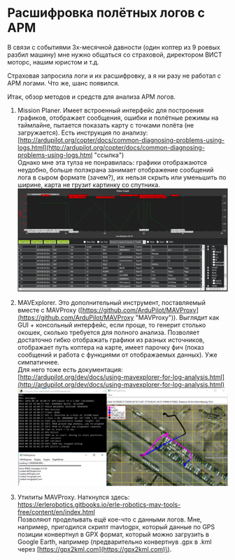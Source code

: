 # Расшифровка полётных логов с APM

В связи с событиями 3х-месячной давности \(один коптер из 9 роевых разбил машину\) мне нужно общаться со страховой, директором ВИСТ моторс, нашим юристом и т.д. 

Страховая запросила логи и их расшифровку, а я ни разу не работал с APM логами. Что же, шанс появился.

Итак, обзор методов и средств для анализа APM логов.

1. Mission Planer. Имеет встроенный интерфейс для построения графиков, отображает сообщения, ошибки и полётные режимы на таймлайне, пытается показать карту с точками полёта \(не загружается\). 
   Есть инструкция по анализу: [http://ardupilot.org/copter/docs/common-diagnosing-problems-using-logs.html](http://ardupilot.org/copter/docs/common-diagnosing-problems-using-logs.html "ссылка")  
   Однако мне эта тулза не понравилась: графики отображаются неудобно, больше полэкрана занимает отображение сообщений лога в сыром формате \(зачем?\), их нельзя скрыть или уменьшить по ширине, карта не грузит картинку со спутника.  
   ![](/assets/Снимок.PNG)

2. MAVExplorer. Это дополнительный инструмент, поставляемый вместе с MAVProxy \([https://github.com/ArduPilot/MAVProxy](https://github.com/ArduPilot/MAVProxy "MAVProxy")\). Выглядит как GUI + консольный интерфейс, если проще, то генерит столько окошек, сколько требуется для полного анализа. Позволяет достаточно гибко отображать графики из разных источников, отображает путь коптера на карте, имеет парочку фич \(показ сообщений и работа с функциями от отображаемых данных\). Уже симпатичнее.  
   Для него тоже есть документация: [http://ardupilot.org/dev/docs/using-mavexplorer-for-log-analysis.html](http://ardupilot.org/dev/docs/using-mavexplorer-for-log-analysis.html)  
   ![](/assets/Снимок2.PNG)

3. Утилиты MAVProxy. Наткнулся здесь: [https://erlerobotics.gitbooks.io/erle-robotics-mav-tools-free/content/en/index.html  
   ](https://erlerobotics.gitbooks.io/erle-robotics-mav-tools-free/content/en/index.html)Позволяют проделывать ещё кое-что с данными логов. Мне, например, пригодился скрипт mavtogpx, который данные по GPS позиции конвертнул в GPX формат, который можно загрузить в Google Earth, например \(предварительно конвертнув .gpx в .kml через [https://gpx2kml.com](https://gpx2kml.com)\).  





